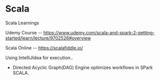 # Scala
Scala Learnings



Udemy Course -- https://www.udemy.com/scala-and-spark-2-getting-started/learn/lecture/9702526#overview

Scala Online -- https://scalafiddle.io/

Using IntelliJIdea for execution..


*  Directed Acyclic Graph(DAG) Engine optimizes workflows in SPark SCALA.

